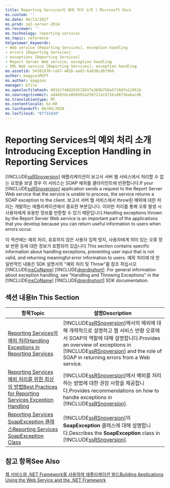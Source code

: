 ```yaml
---
title: Reporting Services의 예외 처리 소개 | Microsoft Docs
ms.custom: ''
ms.date: 06/13/2017
ms.prod: sql-server-2014
ms.reviewer: ''
ms.technology: reporting-services
ms.topic: reference
helpviewer_keywords:
- Web service [Reporting Services], exception handling
- errors [Reporting Services]
- exceptions [Reporting Services]
- Report Server Web service, exception handling
- XML Web service [Reporting Services], exception handling
ms.assetid: 54381870-ce67-482b-aa83-6a838cdbf9b9
author: maggiesMSFT
ms.author: maggies
manager: kfile
ms.openlocfilehash: 091b1f40d293515617e369b750a5f18dfe12951b
ms.sourcegitcommit: ad4d92dce894592a259721a1571b1d8736abacdb
ms.translationtype: MT
ms.contentlocale: ko-KR
ms.lasthandoff: 08/04/2020
ms.locfileid: "87731420"
---
```

# <a name="introducing-exception-handling-in-reporting-services"></a><span data-ttu-id="54dbb-102">Reporting Services의 예외 처리 소개</span><span class="sxs-lookup"><span data-stu-id="54dbb-102">Introducing Exception Handling in Reporting Services</span></span>
  <span data-ttu-id="54dbb-103">[!INCLUDE[ssRSnoversion](../../includes/ssrsnoversion-md.md)] 애플리케이션이 보고서 서버 웹 서비스에서 처리할 수 없는 요청을 보낼 경우 이 서비스는 SOAP 예외를 클라이언트에 반환합니다.</span><span class="sxs-lookup"><span data-stu-id="54dbb-103">If your [!INCLUDE[ssRSnoversion](../../includes/ssrsnoversion-md.md)] application sends a request to the Report Server Web service that the service is unable to process, the service returns a SOAP exception to the client.</span></span> <span data-ttu-id="54dbb-104">보고서 서버 웹 서비스에서 throw된 예외에 대한 처리는 개발하는 애플리케이션에서 중요한 부분입니다. 이러한 처리를 통해 오류 발생 시 사용자에게 유용한 정보를 반환할 수 있기 때문입니다.</span><span class="sxs-lookup"><span data-stu-id="54dbb-104">Handling exceptions thrown by the Report Server Web service is an important part of the applications that you develop because you can return useful information to users when errors occur.</span></span>  
  
 <span data-ttu-id="54dbb-105">이 섹션에는 예외 처리, 유효하지 않은 사용자 입력 방지, 사용자에게 의미 있는 오류 정보 반환 등에 대한 정보가 포함되어 있습니다.</span><span class="sxs-lookup"><span data-stu-id="54dbb-105">This section contains specific information about handling exceptions, preventing user input that is not valid, and returning meaningful error information to users.</span></span> <span data-ttu-id="54dbb-106">예외 처리에 대 한 일반적인 내용은 SDK 설명서의 "예외 처리 및 Throw"를 참조 하십시오 [!INCLUDE[msCoName](../../includes/msconame-md.md)] [!INCLUDE[dnprdnshort](../../includes/dnprdnshort-md.md)] .</span><span class="sxs-lookup"><span data-stu-id="54dbb-106">For general information about exception handling, see "Handling and Throwing Exceptions" in the [!INCLUDE[msCoName](../../includes/msconame-md.md)] [!INCLUDE[dnprdnshort](../../includes/dnprdnshort-md.md)] SDK documentation.</span></span>  
  
## <a name="in-this-section"></a><span data-ttu-id="54dbb-107">섹션 내용</span><span class="sxs-lookup"><span data-stu-id="54dbb-107">In This Section</span></span>  
  
|<span data-ttu-id="54dbb-108">항목</span><span class="sxs-lookup"><span data-stu-id="54dbb-108">Topic</span></span>|<span data-ttu-id="54dbb-109">설명</span><span class="sxs-lookup"><span data-stu-id="54dbb-109">Description</span></span>|  
|-----------|-----------------|  
|[<span data-ttu-id="54dbb-110">Reporting Services의 예외 처리</span><span class="sxs-lookup"><span data-stu-id="54dbb-110">Handling Exceptions in Reporting Services</span></span>](handling-exceptions-in-reporting-services.md)|<span data-ttu-id="54dbb-111">[!INCLUDE[ssRSnoversion](../../includes/ssrsnoversion-md.md)]에서의 예외에 대해 개략적으로 설명하고 웹 서비스 반환 오류에서 SOAP의 역할에 대해 설명합니다.</span><span class="sxs-lookup"><span data-stu-id="54dbb-111">Provides an overview of exceptions in [!INCLUDE[ssRSnoversion](../../includes/ssrsnoversion-md.md)] and the role of SOAP in returning errors from a Web service.</span></span>|  
|[<span data-ttu-id="54dbb-112">Reporting Services 예외 처리를 위한 최상의 방법</span><span class="sxs-lookup"><span data-stu-id="54dbb-112">Best Practices for Reporting Services Exception Handling</span></span>](best-practices/best-practices-for-reporting-services-exception-handling.md)|<span data-ttu-id="54dbb-113">[!INCLUDE[ssRSnoversion](../../includes/ssrsnoversion-md.md)]에서 예외를 처리하는 방법에 대한 권장 사항을 제공합니다.</span><span class="sxs-lookup"><span data-stu-id="54dbb-113">Provides recommendations on how to handle exceptions in [!INCLUDE[ssRSnoversion](../../includes/ssrsnoversion-md.md)].</span></span>|  
|[<span data-ttu-id="54dbb-114">Reporting Services SoapException 클래스</span><span class="sxs-lookup"><span data-stu-id="54dbb-114">Reporting Services SoapException Class</span></span>](soapexception-class/reporting-services-soapexception-class.md)|<span data-ttu-id="54dbb-115">[!INCLUDE[ssRSnoversion](../../includes/ssrsnoversion-md.md)]의 **SoapException** 클래스에 대해 설명합니다.</span><span class="sxs-lookup"><span data-stu-id="54dbb-115">Describes the **SoapException** class in [!INCLUDE[ssRSnoversion](../../includes/ssrsnoversion-md.md)].</span></span>|  
  
## <a name="see-also"></a><span data-ttu-id="54dbb-116">참고 항목</span><span class="sxs-lookup"><span data-stu-id="54dbb-116">See Also</span></span>  
 [<span data-ttu-id="54dbb-117">웹 서비스와 .NET Framework를 사용하여 애플리케이션 빌드</span><span class="sxs-lookup"><span data-stu-id="54dbb-117">Building Applications Using the Web Service and the .NET Framework</span></span>](../report-server-web-service/net-framework/building-applications-using-the-web-service-and-the-net-framework.md)  
  
  
